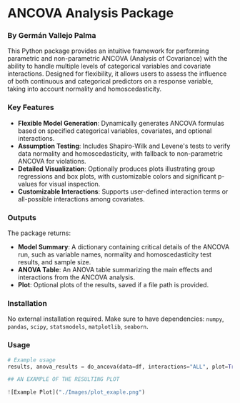 # ANCOVA Analysis Package

### By Germán Vallejo Palma

This Python package provides an intuitive framework for performing parametric and non-parametric ANCOVA (Analysis of Covariance) with the ability to handle multiple levels of categorical variables and covariate interactions. Designed for flexibility, it allows users to assess the influence of both continuous and categorical predictors on a response variable, taking into account normality and homoscedasticity.

### Key Features
- **Flexible Model Generation**: Dynamically generates ANCOVA formulas based on specified categorical variables, covariates, and optional interactions.
- **Assumption Testing**: Includes Shapiro-Wilk and Levene's tests to verify data normality and homoscedasticity, with fallback to non-parametric ANCOVA for violations.
- **Detailed Visualization**: Optionally produces plots illustrating group regressions and box plots, with customizable colors and significant p-values for visual inspection.
- **Customizable Interactions**: Supports user-defined interaction terms or all-possible interactions among covariates.

### Outputs
The package returns:
- **Model Summary**: A dictionary containing critical details of the ANCOVA run, such as variable names, normality and homoscedasticity test results, and sample size.
- **ANOVA Table**: An ANOVA table summarizing the main effects and interactions from the ANCOVA analysis.
- **Plot**: Optional plots of the results, saved if a file path is provided.

### Installation
No external installation required. Make sure to have dependencies: `numpy`, `pandas`, `scipy`, `statsmodels`, `matplotlib`, `seaborn`.

### Usage
```python
# Example usage
results, anova_results = do_ancova(data=df, interactions="ALL", plot=True, save_plot="ancova_plot.png")

## AN EXAMPLE OF THE RESULTING PLOT

![Example Plot]("./Images/plot_exaple.png")
